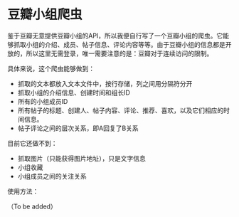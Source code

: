 豆瓣小组爬虫
====================

鉴于豆瓣无意提供豆瓣小组的API，所以我便自行写了一个豆瓣小组的爬虫。它能够抓取小组的介绍、成员、帖子信息、评论内容等等。由于豆瓣小组的信息都是开放的，所以这里无需登录，唯一需要注意的是：豆瓣对于连续访问的限制。

具体来说，这个爬虫能够做到：

* 抓取的文本都放入文本文件中，按行存储，列之间用分隔符分开
* 抓取小组的介绍信息、创建时间和组长ID
* 所有的小组成员ID
* 所有帖子的标题、创建人、帖子内容、评论、推荐、喜欢，以及它们相应的时间信息。
* 帖子评论之间的层次关系，即A回复了B关系

目前它还做不到：

* 抓取图片（只能获得图片地址），只是文字信息
* 小组收藏
* 小组成员之间的关注关系

使用方法：

（To be added）
